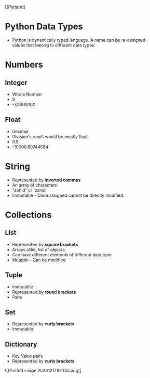 [[Python]]

# Python Data Types
- Python is dynamically typed language. A name can be re-assigned values that belong to different data types.

# Numbers
## Integer
- Whole Number
- 9
- -30000000
## Float
- Decimal
- Division's result would be mostly float
- 9.5
- -10000.69744684

# String 
- Represented by **inverted commas**
- An array of characters
- "zahid" or 'zahid'
- Immutable - Once assigned cannot be directly modified.

# Collections
## List
- Represented by **square brackets**
- Arrays alike, list of *objects*.
- Can have different elements of different data type
- Mutable - Can be modified

## Tuple
- Immutable
- Represented by  **round brackets**
- Pairs

## Set
- Represented by **curly brackets**
- Immutable

## Dictionary
- Key Value pairs
- Represented by **curly brackets**

![[Pasted image 20201217161145.png]]